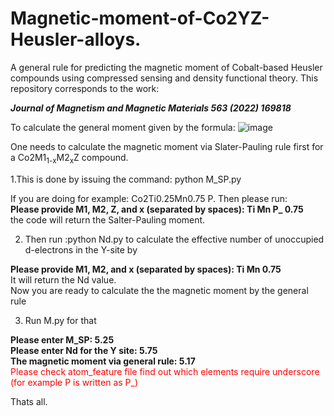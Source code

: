 # Magnetic-moment-of-Co2YZ-Heusler-alloys.
A general rule for predicting the magnetic moment of Cobalt-based Heusler compounds using compressed sensing and density functional theory.
This repository corresponds to the work:  

***Journal of Magnetism and Magnetic Materials 563 (2022) 169818***  

To calculate the general moment given by the formula:
![image](https://user-images.githubusercontent.com/27854932/232724701-ac4d3f50-8299-4521-9ce8-77d759c863ff.png)

One needs to calculate the magnetic moment via Slater-Pauling rule first for a Co2M1<sub>1-x</sub>M2<sub>x</sub>Z compound.    
     
1.This is done by issuing the command: python M_SP.py  
   
If you are doing for example: Co2Ti0.25Mn0.75 P. Then please run:  
**Please provide M1, M2, Z, and x (separated by spaces): Ti Mn P_ 0.75**  
the code will return the Salter-Pauling moment.  
   
2. Then run :python Nd.py to calculate the effective number of unoccupied d-electrons in the Y-site by  
   
**Please provide M1, M2, and x (separated by spaces): Ti Mn 0.75**  
It will return the Nd value.  
Now you are ready to calculate the the magnetic moment by the general rule  
  
3. Run M.py for that  
    
**Please enter M_SP: 5.25  
Please enter Nd for the Y site: 5.75  
The magnetic moment via general rule: 5.17**   
<span style="color:red;">Please check atom_feature file find out which elements require underscore (for example P is written as P_)</span>  

Thats all.
